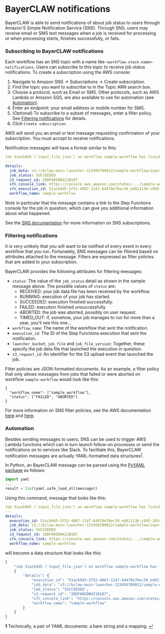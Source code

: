 # BayerCLAW notifications

BayerCLAW is able to send notifications of about job status to users through Amazon'S Simple
Notification Service (SNS). Through SNS, users may receive email or SMS text messages when
a job is received for processing or when processing starts, finishes successfully, or
fails. 

### Subscribing to BayerCLAW notifications

Each workflow has an SNS topic with a name like `<workflow-stack-name>-notifications`.
Users can subscribe to this topic to receive job status notifications. To create a subscription
using the AWS console:

1. Navigate to Amazon SNS → Subscriptions → Create subscription.
2. Find the topic you want to subscribe to in the Topic ARN search box.
3. Choose a protocol, such as Email or SMS. Other protocols, such as AWS Lambda or Amazon SQS,
are also available to use for automation (see [Automation](#automation)).
4. Enter an endpoint: your email address or mobile number for SMS.
5. (Optional) To subscribe to a subset of messages, enter a filter policy.
See [Filtering notifications](#filtering-notifications) for details.
6. Click `Create subscription`.

AWS will send you an email or text message requesting confirmation of your subscription. You must
accept to receive notifications.

Notification messages will have a format similar to this:
```yaml
Job 51acb9d5 ('input_file.json') on workflow sample-workflow has finished.
---
details:
  job_data: s3://bclaw-main-launcher-123456789012/sample-workflow/input_file.json
  job_status: SUCCEEDED
  s3_request_id: 2DDFA85DB421B187
  sfn_console_link: https://console.aws.amazon.com/states/.../sample-workflow-main:51acb9d5...
  sfn_execution_id: 51acb9d5-5f52-4087-1147-64470e76ec39_ed811136-c845-265c-e9d4-f4150191658c
  workflow_name: sample-workflow
```

Note in particular that the message contains a link to the Step Functions console for the job in
question, which can give you additional information about what happened.

See the [SNS documentation](https://docs.aws.amazon.com/sns/latest/dg/sns-create-subscribe-endpoint-to-topic.html)
for more information on SNS subscriptions.

### Filtering notifications

It is very unlikely that you will want to be notified of every event in every workflow that you run.
Fortunately, SNS messages can be filtered based on attributes attached to the message. Filters are
expressed as filter policies that are added to your subscription.

BayerCLAW provides the following attributes for filtering messages:

- `status`: The value of the `job_status` detail as shown in the sample
message above. The possible values of `status` are:
    - RECEIVED: your job data file has been received by the workflow. 
    - RUNNING: execution of your job has started.
    - SUCCEEDED: execution finished successfully.
    - FAILED: execution finished unsuccessfully.
    - ABORTED: the job was aborted, possibly on user request.
    - TIMED_OUT: if, somehow, your job manages to run for more than a year, you'll see this one...
- `workflow_name`: The name of the workflow that sent the notification.
- `execution_id`: The ID of the Step Functions execution that sent the notification.
- `launcher_bucket`, `job_file` and `job_file_version`: Together, these specify the job data file that
launched the execution in question.
- `s3_request_id`: An identifier for the S3 upload event that launched the job.

Filter policies are JSON-formatted documents.
As an example, a filter policy that only allows messages from jobs that failed or were aborted
on workflow `sample-workflow` would look like this:
 
```json5
{
  "workflow_name": ["sample_workflow"],
  "status": ["FAILED", "ABORTED"]
}
```

For more information on SNS filter policies, see the AWS documentation
[here](https://docs.aws.amazon.com/sns/latest/dg/sns-subscription-filter-policies.html) and
[here](https://docs.aws.amazon.com/sns/latest/dg/message-filtering-apply.html).

### Automation

Besides sending messages to users, SNS can be used to trigger AWS Lambda functions which can in turn
launch follow-on processes or send the notifications on to services like Slack. To facilitate this,
BayerCLAW notification messages are actually YAML-formatted data structures<sup id="a1">[1](#f1)</sup>.

In Python, an BayerCLAW message can be parsed using the [PyYAML package](https://pypi.org/project/PyYAML/) as follows:

```python
import yaml
...
result = list(yaml.safe_load_all(message))
```

Using this command, message that looks like this:

```yaml
Job 51acb9d5 ('input_file.json') on workflow sample-workflow has finished.
---
details:
  execution_id: 51acb9d5-5f52-4087-1147-64470e76ec39_ed811136-c845-265c-e9d4-f4150191658c
  job_data: s3://bclaw-main-launcher-123456789012/sample-workflow/input_file.json
  job_status: SUCCEEDED
  s3_request_id: 2DDFA85DB421B187
  sfn_console_link: https://console.aws.amazon.com/states/.../sample-workflow-main:51acb9d5...
  workflow_name: sample-workflow
```

will become a data structure that looks like this:

```python
[
    "Job 51acb9d5 ('input_file.json') on workflow sample-workflow has finished.",
    {
        "details": {
            "execution_id": "51acb9d5-5f52-4087-1147-64470e76ec39_ed811136-c845-265c-e9d4-f4150191658c",
            "job_data": "s3://bclaw-main-launcher-123456789012/sample-workflow/input_file.json",
            "job_status": "SUCCEEDED",
            "s3_request_id": "2DDFA85DB421B187",
            "sfn_console_link": "https://console.aws.amazon.com/states/...",
            "workflow_name": "sample-workflow"
        }
    }
]
```

<b id="f1">1</b> Technically, a pair of YAML documents: a bare string and a mapping. [↵](#a1)

